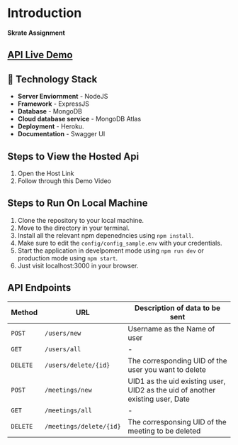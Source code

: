 
# Introduction

**Skrate Assignment**

## [API Live Demo](https://satvik-skrate.herokuapp.com/)

## 🚧 Technology Stack

- **Server Enviornment** - NodeJS
- **Framework** - ExpressJS
- **Database** - MongoDB
- **Cloud database service** - MongoDB Atlas
- **Deployment** - Heroku.
- **Documentation** - Swagger UI

## Steps to View the Hosted Api

1. Open the Host Link
2. Follow through this Demo Video 

## Steps to Run On Local Machine

1. Clone the repository to your local machine.
2. Move to the directory in your terminal.
3. Install all the relevant npm depenedncies using  `npm install`.
4. Make sure to edit the `config/config_sample.env` with your credentials.  
5. Start the application in develpoment mode using `npm run dev` or production mode using `npm start`.
6. Just visit localhost:3000 in your browser.

## API Endpoints

| Method   | URL                                      | Description of data to be sent                              |
| -------- | ---------------------------------------- | ---------------------------------------- |
| `POST`    | `/users/new`                             | Username as the Name of user                      |
| `GET`   | `/users/all`                             | -                       |
| `DELETE`    | `/users/delete/{id}`                          | The corresponding UID of the  user you want to delete                      |
| `POST`  | `/meetings/new`                          | UID1 as the uid existing user, UID2 as the uid of another existing user, Date                 |
| `GET`   | `/meetings/all`                 | -                 |
| `DELETE`    | `/meetings/delete/{id}` | The corresponsing UID of the meeting to be deleted |





